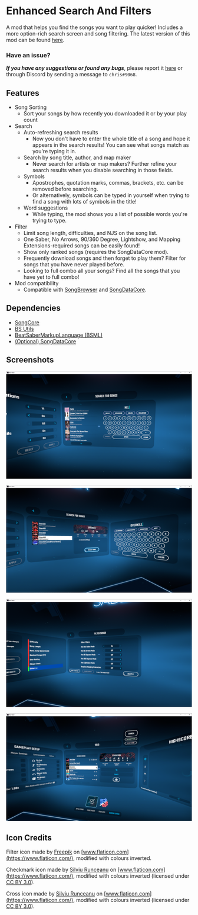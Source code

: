 # Enhanced Search And Filters

A mod that helps you find the songs you want to play quicker! Includes a more option-rich search screen and song filtering. The latest version of this mod can be found [here](https://github.com/chrislee0419/EnhancedSearchAndFilters/releases).

### Have an issue?

_**If you have any suggestions or found any bugs**_, please report it [here](https://github.com/chrislee0419/EnhancedSearchAndFilters/issues) or through Discord by sending a message to `chris#9068`.

## Features

- Song Sorting
     - Sort your songs by how recently you downloaded it or by your play count
- Search
     - Auto-refreshing search results
       - Now you don't have to enter the whole title of a song and hope it appears in the search results! You can see what songs match as you're typing it in.
     - Search by song title, author, and map maker
       - Never search for artists or map makers? Further refine your search results when you disable searching in those fields.
     - Symbols
       - Apostrophes, quotation marks, commas, brackets, etc. can be removed before searching.
       - Or alternatively, symbols can be typed in yourself when trying to find a song with lots of symbols in the title!
     - Word suggestions
       - While typing, the mod shows you a list of possible words you're trying to type.
- Filter
     - Limit song length, difficulties, and NJS on the song list.
     - One Saber, No Arrows, 90/360 Degree, Lightshow, and Mapping Extensions-required songs can be easily found!
     - Show only ranked songs (requires the SongDataCore mod).
     - Frequently download songs and then forget to play them? Filter for songs that you have never played before.
     - Looking to full combo all your songs? Find all the songs that you have yet to full combo!
- Mod compatibility
     - Compatible with [SongBrowser](https://github.com/halsafar/BeatSaberSongBrowser) and [SongDataCore](https://github.com/halsafar/BeatSaberSongDataCore).

## Dependencies

- [SongCore](https://github.com/Kylemc1413/SongCore)
- [BS Utils](https://github.com/Kylemc1413/Beat-Saber-Utils)
- [BeatSaberMarkupLanguage (BSML)](https://github.com/monkeymanboy/BeatSaberMarkupLanguage)
- [(Optional) SongDataCore](https://github.com/halsafar/BeatSaberSongDataCore)

## Screenshots

![Typing in a search query](Assets/screenshots/incompletesearch.PNG)

![Song details from search result](Assets/screenshots/searchdetails.PNG)

![Applying the filter](Assets/screenshots/applyingfilter.PNG)

![Filtered song list](Assets/screenshots/filteredsongs.PNG)

## Icon Credits

Filter icon made by [Freepik](https://www.freepik.com/) on [www.flaticon.com](https://www.flaticon.com/), modified with colours inverted.

Checkmark icon made by [Silviu Runceanu](https://www.flaticon.com/authors/silviu-runceanu) on [www.flaticon.com](https://www.flaticon.com/), modified with colours inverted (licensed under [CC BY 3.0](https://creativecommons.org/licenses/by/3.0/)).

Cross icon made by [Silviu Runceanu](https://www.flaticon.com/authors/silviu-runceanu) on [www.flaticon.com](https://www.flaticon.com/), modified with colours inverted (licensed under [CC BY 3.0](https://creativecommons.org/licenses/by/3.0/)).

